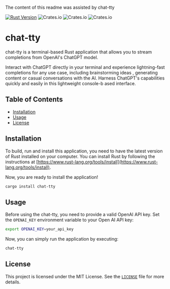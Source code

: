 The content of this readme was assisted by chat-tty

[![Rust Version](https://img.shields.io/badge/Rust%20Version-Latest-brightgreen.svg)](https://www.rust-lang.org/)
![Crates.io](https://img.shields.io/crates/l/chat-tty)
![Crates.io](https://img.shields.io/crates/d/chat-tty)
![Crates.io](https://img.shields.io/crates/v/chat-tty)


# chat-tty

chat-tty is a terminal-based Rust application that allows you to stream completions from OpenAI's ChatGPT model.

Interact with ChatGPT directly in your terminal and experience lightning-fast completions for any use case, including brainstorming ideas
, generating content or casual conversations with the AI. Harness ChatGPT's capabilities quickly and easily in this lightweight console-b
ased interface.

## Table of Contents

- [Installation](#installation)
- [Usage](#usage)
- [License](#license)

## Installation

To build, run and install this application, you need to have the latest version of Rust installed on your computer. You can install Rust 
by following the instructions at [https://www.rust-lang.org/tools/install](https://www.rust-lang.org/tools/install).


Now, you are ready to install the application!

```bash
cargo install chat-tty
```

## Usage

Before using the chat-tty, you need to provide a valid OpenAI API key. Set the `OPENAI_KEY` environment variable to your Open
AI API key:

```bash
export OPENAI_KEY=your_api_key
```

Now, you can simply run the application by executing:

```bash
chat-tty
```

## License

This project is licensed under the MIT License. See the [`LICENSE`](LICENSE) file for more details.

